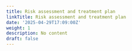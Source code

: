 ```yaml
---
title: Risk assessment and treatment plan
linkTitle: Risk assessment and treatment plan
date: '2025-04-29T17:09:00Z'
weight: 1
description: No content
draft: false
---
```



